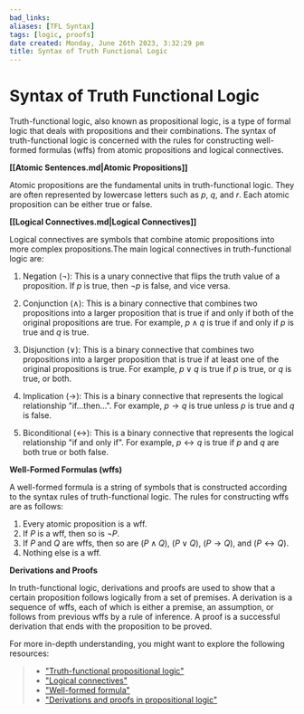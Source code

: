 ```yaml
---
bad_links:
aliases: [TFL Syntax]
tags: [logic, proofs]
date created: Monday, June 26th 2023, 3:32:29 pm
title: Syntax of Truth Functional Logic
---
```


# Syntax of Truth Functional Logic

Truth-functional logic, also known as propositional logic, is a type of formal logic that deals with propositions and their combinations. The syntax of truth-functional logic is concerned with the rules for constructing well-formed formulas (wffs) from atomic propositions and logical connectives.

**[[Atomic Sentences.md|Atomic Propositions]]**

Atomic propositions are the fundamental units in truth-functional logic. They are often represented by lowercase letters such as $p$, $q$, and $r$. Each atomic proposition can be either true or false.

**[[Logical Connectives.md|Logical Connectives]]**

Logical connectives are symbols that combine atomic propositions into more complex propositions.The main logical connectives in truth-functional logic are:

1. Negation ($\neg$): This is a unary connective that flips the truth value of a proposition. If $p$ is true, then $\neg p$ is false, and vice versa.

2. Conjunction ($\land$): This is a binary connective that combines two propositions into a larger proposition that is true if and only if both of the original propositions are true. For example, $p \land q$ is true if and only if $p$ is true and $q$ is true.

3. Disjunction ($\lor$): This is a binary connective that combines two propositions into a larger proposition that is true if at least one of the original propositions is true. For example, $p \lor q$ is true if $p$ is true, or $q$ is true, or both.

4. Implication ($\rightarrow$): This is a binary connective that represents the logical relationship "if…then…". For example, $p \rightarrow q$ is true unless $p$ is true and $q$ is false.

5. Biconditional ($\leftrightarrow$): This is a binary connective that represents the logical relationship "if and only if". For example, $p \leftrightarrow q$ is true if $p$ and $q$ are both true or both false.

**Well-Formed Formulas (wffs)**

A well-formed formula is a string of symbols that is constructed according to the syntax rules of truth-functional logic. The rules for constructing wffs are as follows:

1. Every atomic proposition is a wff.
2. If $P$ is a wff, then so is $\neg P$.
3. If $P$ and $Q$ are wffs, then so are $(P \land Q)$, $(P \lor Q)$, $(P \rightarrow Q)$, and $(P \leftrightarrow Q)$.
4. Nothing else is a wff.

**Derivations and Proofs**

In truth-functional logic, derivations and proofs are used to show that a certain proposition follows logically from a set of premises. A derivation is a sequence of wffs, each of which is either a premise, an assumption, or follows from previous wffs by a rule of inference. A proof is a successful derivation that ends with the proposition to be proved.

For more in-depth understanding, you might want to explore the following resources:

> - ["Truth-functional propositional logic"](https://www.google.com/search?q=Truth-functional+propositional+logic)
> - ["Logical connectives"](https://www.google.com/search?q=Logical+connectives)
> - ["Well-formed formula"](https://www.google.com/search?q=Well-formed+formula)
> - ["Derivations and proofs in propositional logic"](https://www.google.com/search?q=Derivations+and+proofs+in+propositional+logic)
